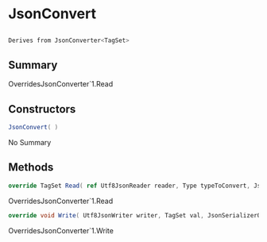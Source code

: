 # JsonConvert

## 
```c#
Derives from JsonConverter<TagSet>
```

## Summary

OverridesJsonConverter`1.Read
## Constructors

```c#
JsonConvert( ) 
```
No Summary
## Methods

```c#
override TagSet Read( ref Utf8JsonReader reader, Type typeToConvert, JsonSerializerOptions options) 
```
OverridesJsonConverter`1.Read
```c#
override void Write( Utf8JsonWriter writer, TagSet val, JsonSerializerOptions options) 
```
OverridesJsonConverter`1.Write
